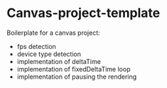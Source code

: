 # Canvas-project-template

Boilerplate for a canvas project:
* fps detection
* device type detection
* implementation of deltaTime
* implementation of fixedDeltaTime loop
* implementation of pausing the rendering
